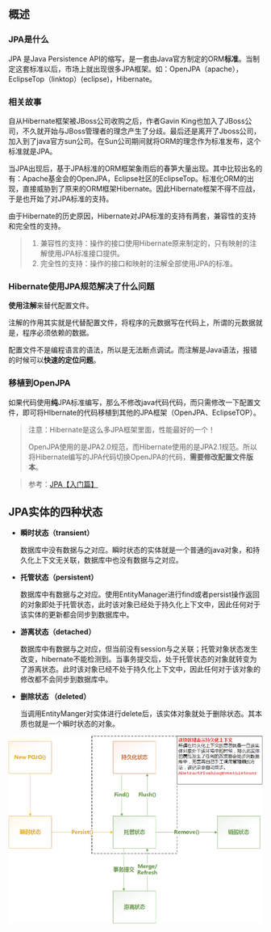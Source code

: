 ## 概述

### JPA是什么

JPA 是Java Persistence API的缩写，是一套由Java官方制定的ORM**标准**。当制定这套标准以后，市场上就出现很多JPA框架。如：OpenJPA（apache），EclipseTop（linktop）(eclipse)，Hibernate。



### 相关故事

自从Hibernate框架被JBoss公司收购之后，作者Gavin King也加入了JBoss公司，不久就开始与JBoss管理者的理念产生了分歧。最后还是离开了Jboss公司，加入到了java官方sun公司。在Sun公司期间就将ORM的理念作为标准发布，这个标准就是JPA。

当JPA出现后，基于JPA标准的ORM框架象雨后的春笋大量出现。其中比较出名的有：Apache基金会的OpenJPA，Eclipse社区的EclipseTop。标准化ORM的出现，直接威胁到了原来的ORM框架Hibernate。因此Hibernate框架不得不应战，于是也开始了对JPA标准的支持。

由于Hibernate的历史原因，Hibernate对JPA标准的支持有两套，兼容性的支持和完全性的支持。

> 1. 兼容性的支持：操作的接口使用Hibernate原来制定的，只有映射的注解使用JPA标准接口提供。
> 2. 完全性的支持：操作的接口和映射的注解全部使用JPA的标准。



### Hibernate使用JPA规范解决了什么问题

**使用注解**来替代配置文件。

注解的作用其实就是代替配置文件，将程序的元数据写在代码上，所谓的元数据就是，程序必须依赖的数据。

配置文件不是编程语言的语法，所以是无法断点调试。而注解是Java语法，报错的时候可以**快速的定位问题**。



### 移植到OpenJPA

如果代码使用**纯**JPA标准编写，那么不修改java代码代码，而只需修改一下配置文件，即可将HIbernate的代码移植到其他的JPA框架（OpenJPA、EclipseTOP）。

> 注意：Hibernate是这么多JPA框架里面，性能最好的一个！
>
> OpenJPA使用的是JPA2.0规范，而Hibernate使用的是JPA2.1规范。所以将Hibernate编写的JPA代码切换OpenJPA的代码，**需要修改配置文件版本**。



> 参考：[JPA【入门篇】](https://zhuanlan.zhihu.com/p/103919787)





## JPA实体的四种状态

- **瞬时状态（transient）**

  数据库中没有数据与之对应。瞬时状态的实体就是一个普通的java对象，和持久化上下文无关联，数据库中也没有数据与之对应。

- **托管状态（persistent）**

  数据库中有数据与之对应。使用EntityManager进行find或者persist操作返回的对象即处于托管状态，此时该对象已经处于持久化上下文中，因此任何对于该实体的更新都会同步到数据库中。

- **游离状态（detached）**

  数据库中有数据与之对应，但当前没有session与之关联；托管对象状态发生改变，hibernate不能检测到。当事务提交后，处于托管状态的对象就转变为了游离状态。此时该对象已经不处于持久化上下文中，因此任何对于该对象的修改都不会同步到数据库中。

- **删除状态 （deleted）**

  当调用EntityManger对实体进行delete后，该实体对象就处于删除状态。其本质也就是一个瞬时状态的对象。

![img](../_images/636954880af8.webp)







